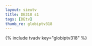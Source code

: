```yaml
--- 
layout: sieutv
title: DE318 s1
tags: [DEtv]
thumb_re: globiptv318
---
```

{% include tvadv key="globiptv318" %} 
